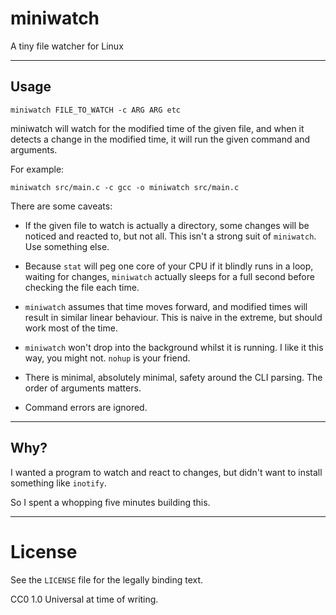 # miniwatch

A tiny file watcher for Linux

---

## Usage

	miniwatch FILE_TO_WATCH -c ARG ARG etc

miniwatch will watch for the modified time of the given file, and when it detects a change in the modified time, it will run the given command and arguments.

For example:

	miniwatch src/main.c -c gcc -o miniwatch src/main.c

There are some caveats:

+ If the given file to watch is actually a directory, some changes will be noticed and reacted to, but not all. This isn't a strong suit of `miniwatch`. Use something else.

+ Because `stat` will peg one core of your CPU if it blindly runs in a loop, waiting for changes, `miniwatch` actually sleeps for a full second before checking the file each time.

+ `miniwatch` assumes that time moves forward, and modified times will result in similar linear behaviour. This is naive in the extreme, but should work most of the time.

+ `miniwatch` won't drop into the background whilst it is running. I like it this way, you might not. `nohup` is your friend.

+ There is minimal, absolutely minimal, safety around the CLI parsing. The order of arguments matters.

+ Command errors are ignored.

---

## Why?

I wanted a program to watch and react to changes, but didn't want to install something like `inotify`.

So I spent a whopping five minutes building this.

---

# License

See the `LICENSE` file for the legally binding text.

CC0 1.0 Universal at time of writing.
